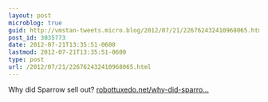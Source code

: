 ```yaml
---
layout: post
microblog: true
guid: http://vmstan-tweets.micro.blog/2012/07/21/226762432410968065.html
post_id: 3035773
date: 2012-07-21T13:35:51-0600
lastmod: 2012-07-21T13:35:51-0600
type: post
url: /2012/07/21/226762432410968065.html
---
```

Why did Sparrow sell out? <a href="http://robottuxedo.net/why-did-sparrow-sell-out">robottuxedo.net/why-did-sparro…</a>
